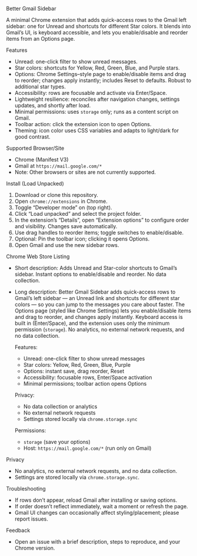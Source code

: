 Better Gmail Sidebar

A minimal Chrome extension that adds quick-access rows to the Gmail left sidebar: one for Unread and shortcuts for different Star colors. It blends into Gmail’s UI, is keyboard accessible, and lets you enable/disable and reorder items from an Options page.

Features
- Unread: one-click filter to show unread messages.
- Star colors: shortcuts for Yellow, Red, Green, Blue, and Purple stars.
 - Options: Chrome Settings–style page to enable/disable items and drag to reorder; changes apply instantly; includes Reset to defaults. Robust to additional star types.
- Accessibility: rows are focusable and activate via Enter/Space.
- Lightweight resilience: reconciles after navigation changes, settings updates, and shortly after load.
- Minimal permissions: uses `storage` only; runs as a content script on Gmail.
 - Toolbar action: click the extension icon to open Options.
 - Theming: icon color uses CSS variables and adapts to light/dark for good contrast.

Supported Browser/Site
- Chrome (Manifest V3)
- Gmail at `https://mail.google.com/*`
- Note: Other browsers or sites are not currently supported.

Install (Load Unpacked)
1) Download or clone this repository.
2) Open `chrome://extensions` in Chrome.
3) Toggle “Developer mode” on (top right).
4) Click “Load unpacked” and select the project folder.
5) In the extension’s “Details”, open “Extension options” to configure order and visibility. Changes save automatically.
6) Use drag handles to reorder items; toggle switches to enable/disable.
7) Optional: Pin the toolbar icon; clicking it opens Options.
8) Open Gmail and use the new sidebar rows.

Chrome Web Store Listing
- Short description:
  Adds Unread and Star-color shortcuts to Gmail’s sidebar. Instant options to enable/disable and reorder. No data collection.

- Long description:
  Better Gmail Sidebar adds quick-access rows to Gmail’s left sidebar — an Unread link and shortcuts for different star colors — so you can jump to the messages you care about faster. The Options page (styled like Chrome Settings) lets you enable/disable items and drag to reorder, and changes apply instantly. Keyboard access is built in (Enter/Space), and the extension uses only the minimum permission (`storage`). No analytics, no external network requests, and no data collection.

  Features:
  - Unread: one-click filter to show unread messages
  - Star colors: Yellow, Red, Green, Blue, Purple
  - Options: instant save, drag reorder, Reset
  - Accessibility: focusable rows, Enter/Space activation
  - Minimal permissions; toolbar action opens Options

  Privacy:
  - No data collection or analytics
  - No external network requests
  - Settings stored locally via `chrome.storage.sync`

  Permissions:
  - `storage` (save your options)
  - Host: `https://mail.google.com/*` (run only on Gmail)


Privacy
- No analytics, no external network requests, and no data collection.
- Settings are stored locally via `chrome.storage.sync`.

Troubleshooting
- If rows don’t appear, reload Gmail after installing or saving options.
- If order doesn’t reflect immediately, wait a moment or refresh the page.
- Gmail UI changes can occasionally affect styling/placement; please report issues.

Feedback
- Open an issue with a brief description, steps to reproduce, and your Chrome version.
